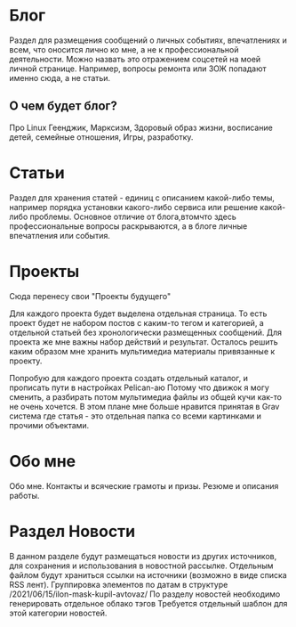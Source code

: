 # Блог

Раздел для размещения сообщений о личных событиях, впечатлениях и всем, что оносится лично ко мне, а не к профессиональной деятельности. Можно назвать это отражением соцсетей на моей личной странице.  Например, вопросы ремонта или ЗОЖ попадают именно сюда, а не статьи.

## О чем будет блог?

Про Linux Геенджик, Марксизм, Здоровый образ жизни, восписание детей, семейные отношения, Игры, разработку.

# Статьи
Раздел для хранения статей - единиц с описанием какой-либо темы, например порядка
установки какого-либо сервиса или решение какой-либо проблемы. Основное отличие
от блога,втомчто здесь профессиональные вопросы раскрываются, а в блоге личные
впечатления или события.


# Проекты
Сюда перенесу свои "Проекты будущего"

Для каждого проекта будет выделена отдельная страница. То есть проект будет не набором постов с каким-то тегом и категорией, а отдельной статьей без хронологически размещенных сообщений. Для проекта же мне важны набор действий и результат. Осталось решить каким образом мне хранить мультимедиа материалы привязанные к проекту.

Попробую для каждого проекта создать отдельный каталог, и прописать пути в настройках Pelican-аю Потому что движок я могу сменить, а разбирать потом мультимедиа файлы из общей кучи как-то не очень хочется. В этом плане мне больше нравится принятая в Grav система где статья - это отдельная папка со всеми картинками и прочими объектами.

# Обо мне
Обо мне. Контакты и всяческие грамоты и призы.
Резюме и описания работы.

# Раздел Новости
В данном разделе будут размещаться новости из других источников, для сохранения и использования
в новостной рассылке. Отдельным файлом будут храниться ссылки на источники (возможно в виде списка RSS лент).
Группировка элементов по датам в структуре /2021/06/15/ilon-mask-kupil-avtovaz/
По разделу новостей необходимо генерировать отдельное облако тэгов
Требуется отдельный шаблон для этой категории новостей.
